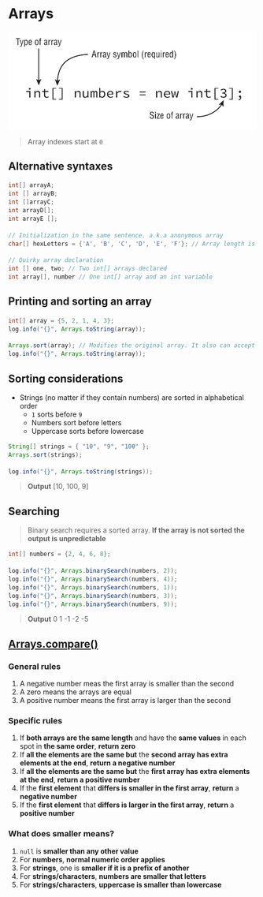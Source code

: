 # Arrays

![array basic syntax](../assets/array_basic_syntax.png)

> Array indexes start at `0`

## Alternative syntaxes

``` java
int[] arrayA;
int [] arrayB;
int []arrayC;
int arrayD[];
int arrayE [];

// Initialization in the same sentence. a.k.a anonymous array
char[] hexLetters = {'A', 'B', 'C', 'D', 'E', 'F'}; // Array length is implicit

// Quirky array declaration
int [] one, two; // Two int[] arrays declared
int array[], number // One int[] array and an int variable
```

## Printing and sorting an array

``` java
int[] array = {5, 2, 1, 4, 3};
log.info("{}", Arrays.toString(array));

Arrays.sort(array); // Modifies the original array. It also can accept a Comparator
log.info("{}", Arrays.toString(array));
```

## Sorting considerations

- Strings (no matter if they contain numbers) are sorted in alphabetical order
  - `1` sorts before `9`
  - Numbers sort before letters
  - Uppercase sorts before lowercase

``` java
String[] strings = { "10", "9", "100" };
Arrays.sort(strings);

log.info("{}", Arrays.toString(strings));
```

> **Output**
> [10, 100, 9]

## Searching

> Binary search requires a sorted array. **If the array is not sorted the output is unpredictable**

``` java
int[] numbers = {2, 4, 6, 8};

log.info("{}", Arrays.binarySearch(numbers, 2));
log.info("{}", Arrays.binarySearch(numbers, 4));
log.info("{}", Arrays.binarySearch(numbers, 1));
log.info("{}", Arrays.binarySearch(numbers, 3));
log.info("{}", Arrays.binarySearch(numbers, 9));
```

> **Output**
> 0
> 1
> -1
> -2
> -5

## [Arrays.compare()](https://docs.oracle.com/en/java/javase/11/docs/api/java.base/java/util/Arrays.html#compare(boolean%5B%5D,boolean%5B%5D))

### General rules

1. A negative number meas the first array is smaller than the second
2. A zero means the arrays are equal
3. A positive number means the first array is larger than the second

### Specific rules

1. If **both arrays are the same length** and have the **same values** in each spot in **the same order**, **return zero**
2. If **all the elements are the same but** the **second array has extra elements at the end**, **return a negative number**
3. If **all the elements are the same but** the **first array has extra elements at the end**, **return a positive number**
4. If the **first element** that **differs is smaller in the first array**, **return** a **negative number**
5. If the **first element** that **differs is larger in the first array**, **return** a **positive number**

### What does smaller means?

1. `null` is **smaller than any other value**
2. For **numbers**, **normal numeric order applies**
3. For **strings**, one is **smaller if it is a prefix of another**
4. For **strings/characters**, **numbers are smaller that letters**
5. For **strings/characters**, **uppercase is smaller than lowercase**
